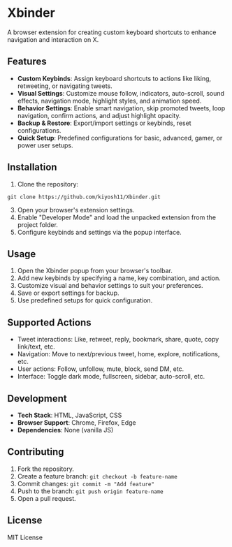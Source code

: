 # Xbinder

A browser extension for creating custom keyboard shortcuts to enhance navigation and interaction on X.

## Features

- **Custom Keybinds**: Assign keyboard shortcuts to actions like liking, retweeting, or navigating tweets.
- **Visual Settings**: Customize mouse follow, indicators, auto-scroll, sound effects, navigation mode, highlight styles, and animation speed.
- **Behavior Settings**: Enable smart navigation, skip promoted tweets, loop navigation, confirm actions, and adjust highlight opacity.
- **Backup & Restore**: Export/import settings or keybinds, reset configurations.
- **Quick Setup**: Predefined configurations for basic, advanced, gamer, or power user setups.

## Installation

1. Clone the repository:
 ```
git clone https://github.com/kiyosh11/Xbinder.git
```
3. Open your browser's extension settings.
4. Enable "Developer Mode" and load the unpacked extension from the project folder.
5. Configure keybinds and settings via the popup interface.

## Usage

1. Open the Xbinder popup from your browser's toolbar.
2. Add new keybinds by specifying a name, key combination, and action.
3. Customize visual and behavior settings to suit your preferences.
4. Save or export settings for backup.
5. Use predefined setups for quick configuration.

## Supported Actions

- Tweet interactions: Like, retweet, reply, bookmark, share, quote, copy link/text, etc.
- Navigation: Move to next/previous tweet, home, explore, notifications, etc.
- User actions: Follow, unfollow, mute, block, send DM, etc.
- Interface: Toggle dark mode, fullscreen, sidebar, auto-scroll, etc.

## Development

- **Tech Stack**: HTML, JavaScript, CSS
- **Browser Support**: Chrome, Firefox, Edge
- **Dependencies**: None (vanilla JS)

## Contributing

1. Fork the repository.
2. Create a feature branch: `git checkout -b feature-name`
3. Commit changes: `git commit -m "Add feature"`
4. Push to the branch: `git push origin feature-name`
5. Open a pull request.

## License

MIT License
